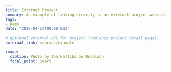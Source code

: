 ```yaml
---
title: External Project
summary: An example of linking directly to an external project website using `external_link`.
tags:
- Demo
date: "2016-04-27T00:00:00Z"

# Optional external URL for project (replaces project detail page).
external_link: courses/example

image:
  caption: Photo by Toa Heftiba on Unsplash
  focal_point: Smart
---
```

